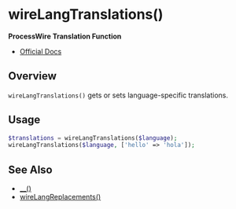 # wireLangTranslations()

**ProcessWire Translation Function**

- [Official Docs](https://processwire.com/api/ref/wirelangtranslations/)

## Overview

`wireLangTranslations()` gets or sets language-specific translations.

## Usage

```php
$translations = wireLangTranslations($language);
wireLangTranslations($language, ['hello' => 'hola']);
```

## See Also
- [__()](./__-function.md)
- [wireLangReplacements()](./wirelangreplacements-function.md)
